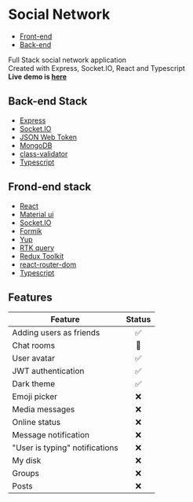 # Social Network

- [Front-end](https://github.com/Scadar/social-network-frontend)
- [Back-end](https://github.com/Scadar/social-network-backend)

Full Stack social network application  
Created with Express, Socket.IO, React and Typescript  
**Live demo is [here]()**

## Back-end Stack

* [Express](https://expressjs.com/)
* [Socket.IO](https://socket.io/)
* [JSON Web Token](https://jwt.io/)
* [MongoDB](https://www.mongodb.com/)
* [class-validator](https://github.com/typestack/class-validator)
* [Typescript](https://www.typescriptlang.org/)

## Frond-end stack

* [React](https://reactjs.org/)
* [Material ui](https://mui.com/)
* [Socket.IO](https://socket.io/)
* [Formik](https://formik.org/)
* [Yup](https://github.com/jquense/yup)
* [RTK query](https://redux-toolkit.js.org/rtk-query/overview)
* [Redux Toolkit](https://redux-toolkit.js.org/)
* [react-router-dom](https://reactrouter.com/)
* [Typescript](https://www.typescriptlang.org/)

## Features

| Feature                        | Status |
|--------------------------------|:------:|
| Adding users as friends        |   ✅    |
| Сhat rooms                     |   🚧   |
| User avatar                    |   ✅    |
| JWT authentication             |   ✅    |
| Dark theme                     |   ✅    |
| Emoji picker                   |   ❌    |
| Media messages                 |   ❌    |
| Online status                  |   ❌    |
| Message notification           |   ❌    |
| "User is typing" notifications |   ❌    |
| My disk                        |   ❌    |
| Groups                         |   ❌    |
| Posts                          |   ❌    |

